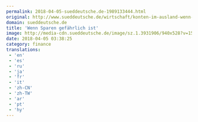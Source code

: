 ```yaml
---
permalink: 2018-04-05-sueddeutsche.de-1989133444.html
original: http://www.sueddeutsche.de/wirtschaft/konten-im-ausland-wenn-sparen-gefaehrlich-ist-1.3931058
domain: sueddeutsche.de
title: 'Wenn Sparen gefährlich ist'
image: http://media-cdn.sueddeutsche.de/image/sz.1.3931906/940x528?v=1522862421
date: 2018-04-05 03:38:25
category: finance
translations: 
 - 'en'
 - 'es'
 - 'ru'
 - 'ja'
 - 'fr'
 - 'it'
 - 'zh-CN'
 - 'zh-TW'
 - 'ar'
 - 'pt'
 - 'hy'
---
```


